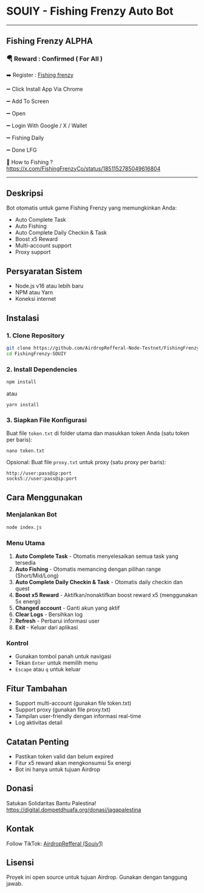 # SOUIY - Fishing Frenzy Auto Bot
---

## Fishing Frenzy ALPHA
### 🪂 Reward : Confirmed ( For All )

➡️ Register : [Fishing frenzy](https://fishingfrenzy.co?code=UV57Y9)

➖ Click Install App Via Chrome

➖ Add To Screen

➖ Open

➖ Login With Google / X / Wallet

➖ Fishing Daily

➖ Done LFG

📌 How to Fishing ?
https://x.com/FishingFrenzyCo/status/1851152785049616804

---

## Deskripsi
Bot otomatis untuk game Fishing Frenzy yang memungkinkan Anda:
- Auto Complete Task
- Auto Fishing
- Auto Complete Daily Checkin & Task
- Boost x5 Reward
- Multi-account support
- Proxy support

## Persyaratan Sistem
- Node.js v16 atau lebih baru
- NPM atau Yarn
- Koneksi internet

## Instalasi

### 1. Clone Repository
```bash
git clone https://github.com/AirdropRefferal-Node-Testnet/FishingFrenzy-SOUIY.git
cd FishingFrenzy-SOUIY
```

### 2. Install Dependencies
```bash
npm install
```
  atau
```
yarn install
```

### 3. Siapkan File Konfigurasi
Buat file `token.txt` di folder utama dan masukkan token Anda (satu token per baris):
```
nano token.txt
```

Opsional: Buat file `proxy.txt` untuk proxy (satu proxy per baris):
```
http://user:pass@ip:port
socks5://user:pass@ip:port
```

## Cara Menggunakan

### Menjalankan Bot
```bash
node index.js
```

### Menu Utama
1. **Auto Complete Task** - Otomatis menyelesaikan semua task yang tersedia
2. **Auto Fishing** - Otomatis memancing dengan pilihan range (Short/Mid/Long)
3. **Auto Complete Daily Checkin & Task** - Otomatis daily checkin dan quest
4. **Boost x5 Reward** - Aktifkan/nonaktifkan boost reward x5 (menggunakan 5x energi)
5. **Changed account** - Ganti akun yang aktif
6. **Clear Logs** - Bersihkan log
7. **Refresh** - Perbarui informasi user
8. **Exit** - Keluar dari aplikasi

### Kontrol
- Gunakan tombol panah untuk navigasi
- Tekan `Enter` untuk memilih menu
- `Escape` atau `q` untuk keluar

## Fitur Tambahan
- Support multi-account (gunakan file token.txt)
- Support proxy (gunakan file proxy.txt)
- Tampilan user-friendly dengan informasi real-time
- Log aktivitas detail

## Catatan Penting
- Pastikan token valid dan belum expired
- Fitur x5 reward akan mengkonsumsi 5x energi
- Bot ini hanya untuk tujuan Airdrop

## Donasi
Satukan Solidaritas Bantu Palestina!
https://digital.dompetdhuafa.org/donasi/jagapalestina

## Kontak
Follow TikTok: [AirdropRefferal (Souiy1)](https://www.tiktok.com/@souiy1)

## Lisensi
Proyek ini open source untuk tujuan Airdrop. Gunakan dengan tanggung jawab.
